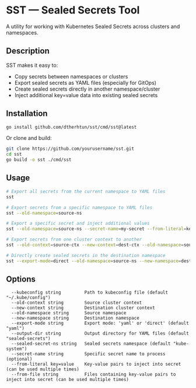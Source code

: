 # SST — Sealed Secrets Tool

A utility for working with Kubernetes Sealed Secrets across clusters and namespaces.

## Description

SST makes it easy to:
- Copy secrets between namespaces or clusters
- Export sealed secrets as YAML files (especially for GitOps)
- Create sealed secrets directly in another namespace/cluster
- Inject additional key=value data into existing sealed secrets

## Installation

```bash
go install github.com/dtherhtun/sst/cmd/sst@latest
```

Or clone and build:

```bash
git clone https://github.com/yourusername/sst.git
cd sst
go build -o sst ./cmd/sst
```

## Usage

```bash
# Export all secrets from the current namespace to YAML files
sst

# Export secrets from a specific namespace to YAML files
sst --old-namespace=source-ns

# Export a specific secret and inject additional values
sst --old-namespace=source-ns --secret-name=my-secret --from-literal=key=value

# Export secrets from one cluster context to another
sst --old-context=source-ctx --new-context=dest-ctx --old-namespace=source-ns --new-namespace=dest-ns

# Directly create sealed secrets in the destination namespace
sst --export-mode=direct --old-namespace=source-ns --new-namespace=dest-ns
```

## Options

```
  --kubeconfig string         Path to kubeconfig file (default "~/.kube/config")
  --old-context string        Source cluster context
  --new-context string        Destination cluster context
  --old-namespace string      Source namespace
  --new-namespace string      Destination namespace
  --export-mode string        Export mode: 'yaml' or 'direct' (default "yaml")
  --output-dir string         Output directory for YAML files (default "sealed-secrets")
  --sealed-secret-ns string   Sealed secrets namespace (default "kube-system")
  --secret-name string        Specific secret name to process (optional)
  --from-literal key=value    Key-value pairs to inject into secret (can be used multiple times)
  --from-file string          Files containing key-value pairs to inject into secret (can be used multiple times)
```
